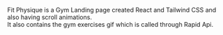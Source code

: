 Fit Physique is a Gym Landing page created React and Tailwind CSS and also having scroll animations.\
It also contains the gym exercises gif which is called through Rapid Api.
